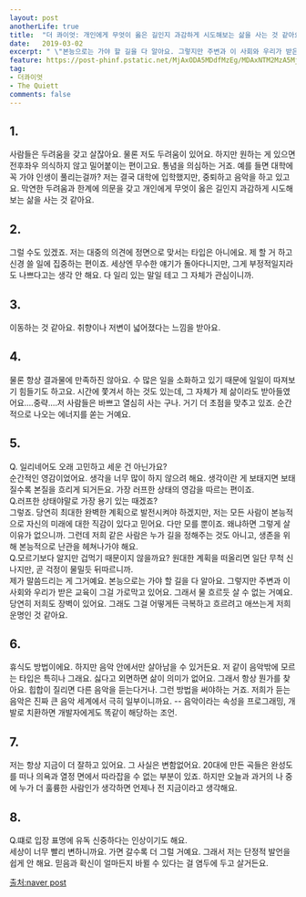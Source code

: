 ```yaml
---
layout: post
anotherLife: true
title:  "더 콰이엇: 개인에게 무엇이 옳은 길인지 과감하게 시도해보는 삶을 사는 것 같아요"
date:   2019-03-02
excerpt: " \"본능으로는 가야 할 길을 다 알아요. 그렇지만 주변과 이 사회와 우리가 받은 교육이 그걸 가로막고 있어요. 그래서 물 흐르듯 살 수 없는 거예요. 당연히 저희도 장벽이 있어요. 그래도 그걸 어떻게든 극복하고 흐르려고 애쓰는게 저희 운명인 것 같아요." \"
feature: https://post-phinf.pstatic.net/MjAxODA5MDdfMzEg/MDAxNTM2MzA5MjY1MDg2.z1aNP-BuQ1KGnPh9ws61nA3pmhuFCDA1_s9pldesXJUg.9LnuXcppL6BsdJOiY5kRQLllr3IDUZpOt-t0G7PyA1Qg.JPEG/1.jpg?type=w1200
tag:
- 더콰이엇
- The Quiett
comments: false
---
```


[더콰이엇]: https://post-phinf.pstatic.net/MjAxODA5MDdfODAg/MDAxNTM2MzA5NDA1MjMx.NswneVAETrVm3N8gs413xopkP1OAR1RLmcCi4lo-CBgg.pKBPfjel8qjXqwQUDviqO3q9RecROodaqhbm5MyzwIsg.JPEG/4.jpg?type=w1200 "The Quiett"

## 1.
사람들은 두려움을 갖고 살잖아요. 물론 저도 두려움이 있어요. 하지만 원하는 게 있으면 전후좌우 의식하지 않고 밀어붙이는 편이고요. 통념을 의심하는 거죠. 예를 들면 대학에 꼭 가야 인생이 풀리는걸까? 저는 결국 대학에 입학했지만, 중퇴하고 음악을 하고 있고요. 막연한 두려움과 한계에 의문을 갖고 개인에게 무엇이 옳은 길인지 과감하게 시도해보는 삶을 사는 것 같아요.

## 2.
그럴 수도 있겠죠. 저는 대중의 의견에 정면으로 맞서는 타입은 아니에요. 제 할 거 하고 신경 쓸 일에 집중하는 편이죠. 세상엔 무수한 얘기가 돌아다니지만, 그게 부정적일지라도 나쁘다고는 생각 안 해요. 다 일리 있는 말일 테고 그 자체가 관심이니까.

## 3.
이동하는 것 같아요. 취향이나 저변이 넓어졌다는 느낌을 받아요.

## 4.
물론 항상 결과물에 만족하진 않아요. 수 많은 일을 소화하고 있기 때문에 일일이 따져보기 힘들기도 하고요. 시간에 쫓겨서 하는 것도 있는데, 그 자체가 제 삶이라도 받아들였어요....중략....저 사람들은 바쁘고 열심히 사는 구나. 거기 더 초점을 맞추고 있죠. 순간적으로 나오는 에너지를 쏟는 거예요.

## 5.
Q. 일리네어도 오래 고민하고 세운 건 아닌가요?<br>
순간적인 영감이었어요. 생각을 너무 많이 하지 않으려 해요. 생각이란 게 보태지면 보태질수록 본질을 흐리게 되거든요. 가장 러프한 상태의 영감을 따르는 편이죠.<br>
Q.러프한 상태야말로 가장 용기 있는 때겠죠?<br>
그렇죠. 당연히 최대한 완벽한 계획으로 발전시켜야 하겠지만, 저는 모든 사람이 본능적으로 자신의 미래에 대한 직감이 있다고 믿어요. 다만 모를 뿐이죠. 왜냐하면 그렇게 살 이유가 없으니까. 그런데 저희 같은 사람은 누가 길을 정해주는 것도 아니고, 생존을 위해 본능적으로 난관을 헤쳐나가야 해요.<br>
Q.모르기보다 알지만 겁먹기 때문이지 않을까요? 원대한 계획을 떠올리면 일단 무척 신나지만, 곧 걱정이 물밀듯 뒤따르니까.<br>
제가 말씀드리는 게 그거예요. 본능으로는 가야 할 길을 다 알아요. 그렇지만 주변과 이 사회와 우리가 받은 교육이 그걸 가로막고 있어요. 그래서 물 흐르듯 살 수 없는 거예요. 당연히 저희도 장벽이 있어요. 그래도 그걸 어떻게든 극복하고 흐르려고 애쓰는게 저희 운명인 것 같아요.

## 6.
휴식도 방법이에요. 하지만 음악 안에서만 살아남을 수 있거든요. 저 같이 음악밖에 모르는 타입은 특히나 그래요. 싫다고 외면하면 삶이 의미가 없어요. 그래서 항상 뭔가를 찾아요. 힙합이 질리면 다른 음악을 듣는다거나. 그런 방법을 써야하는 거죠. 저희가 듣는 음악은 진짜 큰 음악 세계에서 극히 일부이니까요.
-- 음악이라는 속성을 프로그래밍, 개발로 치환하면 개발자에게도 똑같이 해당하는 조언.

## 7.
저는 항상 지금이 더 잘하고 있어요. 그 사실은 변함없어요. 20대에 만든 곡들은 완성도를 떠나 의욕과 열정 면에서 따라잡을 수 없는 부분이 있죠. 하지만 오늘과 과거의 나 중에 누가 더 훌륭한 사람인가 생각하면 언제나 전 지금이라고 생각해요.

## 8.
Q.떄로 입장 표명에 유독 신중하다는 인상이기도 해요.<br>
세상이 너무 빨리 변하니까요. 가면 갈수록 더 그럴 거예요. 그래서 저는 단정적 발언을 쉽게 안 해요. 믿음과 확신이 얼마든지 바뀔 수 있다는 걸 염두에 두고 살거든요.

[출처:naver post](https://m.post.naver.com/viewer/postView.nhn?volumeNo=16661568&memberNo=33784967)